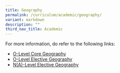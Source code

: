 ```yaml
---
title: Geography
permalink: /curriculum/academic/geography/
variant: markdown
description: ""
third_nav_title: Academic
---
```






For more information, do refer to the following links:

*   [O-Level Core Geography](https://www.seab.gov.sg/docs/default-source/national-examinations/syllabus/olevel/2024syllabus/2279_y24_sy.pdf)
*   [O-Level Elective Geography](https://www.seab.gov.sg/docs/default-source/national-examinations/syllabus/olevel/2024syllabus/2260_y24_sy.pdf)
*   [N(A)-Level Elective Geography](https://www.seab.gov.sg/docs/default-source/national-examinations/syllabus/nlevel/2024syllabus/2125_y24_sy.pdf)